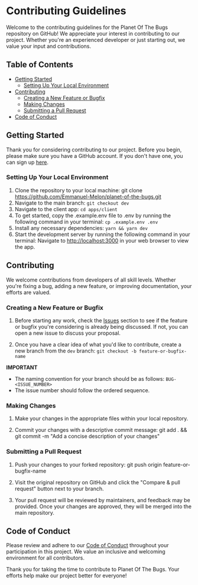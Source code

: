 # Contributing Guidelines

Welcome to the contributing guidelines for the Planet Of The Bugs repository on GitHub! We appreciate your interest in contributing to our project. Whether you're an experienced developer or just starting out, we value your input and contributions.

## Table of Contents

- [Getting Started](#getting-started)
  - [Setting Up Your Local Environment](#setting-up-your-local-environment)
- [Contributing](#contributing)
  - [Creating a New Feature or Bugfix](#creating-a-new-feature-or-bugfix)
  - [Making Changes](#making-changes)
  - [Submitting a Pull Request](#submitting-a-pull-request)
- [Code of Conduct](#code-of-conduct)

## Getting Started

Thank you for considering contributing to our project. Before you begin, please make sure you have a GitHub account. If you don't have one, you can sign up [here](https://github.com/signup).

### Setting Up Your Local Environment

1. Clone the repository to your local machine: git clone https://github.com/Emmanuel-Melon/planet-of-the-bugs.git
2. Navigate to the main branch: 
   ```git checkout dev```
3. Navigate to the client app: 
   ```cd apps/client```
4. To get started, copy the .example.env file to .env by running the following command in your terminal: 
   ```cp .example.env .env```
5. Install any necessary dependencies: 
   ```yarn && yarn dev```
6. Start the development server by running the following command in your terminal: Navigate to [http://localhost:3000](http://localhost:3000) in your web browser to view the app.


## Contributing

We welcome contributions from developers of all skill levels. Whether you're fixing a bug, adding a new feature, or improving documentation, your efforts are valued.

### Creating a New Feature or Bugfix

1. Before starting any work, check the [Issues](https://github.com/Emmanuel-Melon/planet-of-the-bugs/issues) section to see if the feature or bugfix you're considering is already being discussed. If not, you can open a new issue to discuss your proposal.

2. Once you have a clear idea of what you'd like to contribute, create a new branch from the `dev` branch: 
   ```git checkout -b feature-or-bugfix-name``` 
   <br>

  **IMPORTANT**
  * The naming convention for your branch should be as follows: 
   ```BUG-<ISSUE_NUMBER>```
  * The issue number should follow the ordered sequence.


### Making Changes

1. Make your changes in the appropriate files within your local repository.

2. Commit your changes with a descriptive commit message: git add . && git commit -m "Add a concise description of your changes"

### Submitting a Pull Request

1. Push your changes to your forked repository: git push origin feature-or-bugfix-name

2. Visit the original repository on GitHub and click the "Compare & pull request" button next to your branch.

3. Your pull request will be reviewed by maintainers, and feedback may be provided. Once your changes are approved, they will be merged into the main repository.

## Code of Conduct

Please review and adhere to our [Code of Conduct](CODE_OF_CONDUCT.md) throughout your participation in this project. We value an inclusive and welcoming environment for all contributors.

Thank you for taking the time to contribute to Planet Of The Bugs. Your efforts help make our project better for everyone!










